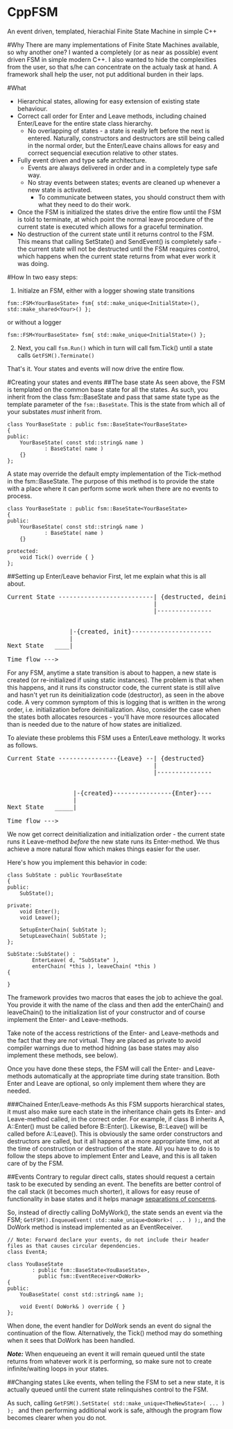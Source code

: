 # CppFSM
An event driven, templated, hierachial Finite State Machine in simple C++

#Why
There are many implementations of Finite State Machines available, so why another one? I wanted a completely
(or as near as possible) event driven FSM in simple modern C++. I also wanted to hide the complexities from
the user, so that s/he can concentrate on the actualy task at hand. A framework shall help the user, not put 
additional burden in their laps.

#What
  * Hierarchical states, allowing for easy extension of existing state behaviour.
  * Correct call order for Enter and Leave methods, including chained Enter/Leave for the entire state class hierarchy.
      * No overlapping of states - a state is really left before the next is entered. Naturally, constructors and destructors are 
      still being called in the normal order, but the Enter/Leave chains allows for easy and correct sequencial execution relative
      to other states.
  * Fully event driven and type safe architecture.
    * Events are always delivered in order and in a completely type safe way.
    * No stray events between states; events are cleaned up whenever a new state is activated. 
      * To communicate between states, you should construct them with what they need to do their work.
  * Once the FSM is initialized the states drive the entire flow until the FSM is told to terminate, at which point 
  the normal leave procedure of the current state is executed which allows for a graceful termination.
  * No destruction of the current state until it returns control to the FSM. This means that calling SetState() and SendEvent() is
  completely safe - the current state will not be destructed until the FSM reaquires control, which happens when the current state 
  returns from what ever work it was doing.
  
#How
In two easy steps:

1. Initialze an FSM, either with a logger showing state transitions
  
```
fsm::FSM<YourBaseState> fsm{ std::make_unique<InitialState>(), std::make_shared<Your>() };
```

or without a logger

```
fsm::FSM<YourBaseState> fsm{ std::make_unique<InitialState>() };
```
    
2. Next, you call ```fsm.Run()``` which in turn will call fsm.Tick() until a state calls ```GetFSM().Terminate()```
  
That's it. Your states and events will now drive the entire flow.

#Creating your states and events
##The base state
As seen above, the FSM is templated on the common base state for all the states. As such, you inherit from the class fsm::BaseState and pass that same state type as the template parameter of the ```fsm::BaseState```. This is the state from which all of your substates *must* inherit from.

```
class YourBaseState : public fsm::BaseState<YourBaseState>
{
public:
	YourBaseState( const std::string& name )
			: BaseState( name )
	{}
};
```

A state may override the default empty implementation of the Tick-method in the fsm::BaseState. The purpose of this method is to provide the state with a place where it can perform some work when there are no events to process.
 
```
class YourBaseState : public fsm::BaseState<YourBaseState>
{
public:
	YourBaseState( const std::string& name )
			: BaseState( name )
	{}

protected:
    void Tick() override { }
};
```

##Setting up Enter/Leave behavior
First, let me explain what this is all about.

<pre>
Current State --------------------------| {destructed, deinit}
                                        |
                                        |---------------


                 |-{created, init}----------------------
                 |
Next State   ____|

Time flow --->
</pre>
For any FSM, anytime a state transition is about to happen, a new state is created (or re-initialized if using static instances). The problem is that when this happens, and it runs its constructor code, the current state is still alive and hasn't yet run its deinitialization code (destructor), as seen in the above code. A very common symptom of this is logging that is written in the wrong order, i.e. initialization before deinitialization. Also, consider the case when the states both allocates resources - you'll have more resources allocated than is needed due to the nature of how states are initialized.

To aleviate these problems this FSM uses a Enter/Leave methology. It works as follows.

<pre>
Current State ----------------{Leave} --| {destructed}
                                        |
                                        |---------------


                  |-{created}----------------{Enter}----
                  |
Next State   _____|

Time flow --->
</pre>
We now get correct deinitialization and initialization order - the current state runs it Leave-method *before* the new state runs its Enter-method. We thus achieve a more natural flow which makes things easier for the user.

Here's how you implement this behavior in code:

```
class SubState : public YourBaseState
{
public:
	SubState();

private:
	void Enter();
	void Leave();

	SetupEnterChain( SubState );
	SetupLeaveChain( SubState );
};

SubState::SubState() :
		EnterLeave( d, "SubState" ),
		enterChain( *this ), leaveChain( *this )
{

}

```
The framework provides two macros that eases the job to achieve the goal. You provide it with the name of the class and then add the enterChain() and leaveChain() to the initialization list of your constructor and of course implement the Enter- and Leave-methods.

Take note of the access restrictions of the Enter- and Leave-methods and the fact that they are *not* virtual. They are placed as private to avoid compiler warnings due to method hidning (as base states may also implement these methods, see below).

Once you have done these steps, the FSM will call the Enter- and Leave-methods automatically at the appropriate time during state transition. Both Enter and Leave are optional, so only implement them where they are needed.

###Chained Enter/Leave-methods 
As this FSM supports hierarchical states, it must also make sure each state in the inheritance chain gets its Enter- and Leave-method called, in the correct order. For example, if class B inherits A, A::Enter() must be called before B::Enter(). Likewise, B::Leave() will be called before A::Leave(). This is obviously the same order constructors and destructors are called, but it all happens at a more appropriate time, not at the time of construction or destruction of the state. All you have to do is to follow the steps above to implement Enter and Leave, and this is all taken care of by the FSM.

##Events
Contrary to regular direct calls, states should request a certain task to be executed by sending an event. The benefits are better control of the call stack (it becomes much shorter), it allows for easy reuse of functionality in base states and it helps manage [separations of concerns](https://en.wikipedia.org/wiki/Separation_of_concerns).
 
So, instead of directly calling DoMyWork(), the state sends an event via the FSM; ```GetFSM().EnqueueEvent( std::make_unique<DoWork>( ... ) );```, and the DoWork method is instead implemented as an EventReceiver.
  
```
// Note: Forward declare your events, do not include their header files as that causes circular dependencies.
class EventA;

class YouBaseState
		: public fsm::BaseState<YouBaseState>,
		  public fsm::EventReceiver<DoWork>
{
public:
	YouBaseState( const std::string& name );

	void Event( DoWork& ) override { }
};  
```

When done, the event handler for DoWork sends an event do signal the continuation of the flow. Alternatively, the Tick() method may do something when it sees that DoWork has been handled.

***Note:*** When enqueueing an event it will remain queued until the state returns from whatever work it is performing, so make sure not to create infinite/waiting loops in your states. 

##Changing states
Like events, when telling the FSM to set a new state, it is actually queued until the current state relinquishes control to the FSM. 

 As such, calling ```GetFSM().SetState( std::make_unique<TheNewState>( ... ) ); ``` and then performing additional work is safe, although the program flow becomes clearer when you do not.   